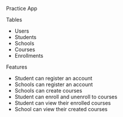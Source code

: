 Practice App

Tables
- Users
- Students
- Schools
- Courses
- Enrollments

Features
- Student can register an account
- Schools can register an account
- Schools can create courses
- Student can enroll and unenroll to courses
- Student can view their enrolled courses
- School can view their created courses
